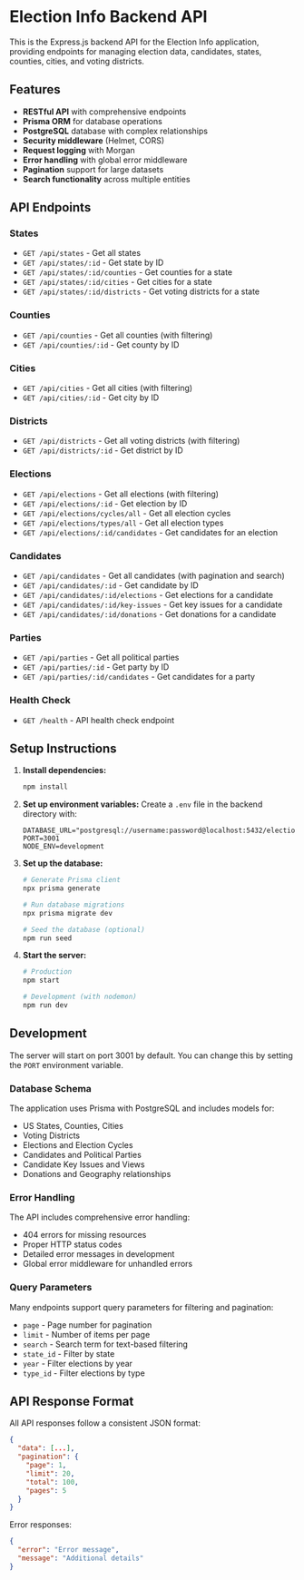 # Election Info Backend API

This is the Express.js backend API for the Election Info application, providing endpoints for managing election data, candidates, states, counties, cities, and voting districts.

## Features

- **RESTful API** with comprehensive endpoints
- **Prisma ORM** for database operations
- **PostgreSQL** database with complex relationships
- **Security middleware** (Helmet, CORS)
- **Request logging** with Morgan
- **Error handling** with global error middleware
- **Pagination** support for large datasets
- **Search functionality** across multiple entities

## API Endpoints

### States
- `GET /api/states` - Get all states
- `GET /api/states/:id` - Get state by ID
- `GET /api/states/:id/counties` - Get counties for a state
- `GET /api/states/:id/cities` - Get cities for a state
- `GET /api/states/:id/districts` - Get voting districts for a state

### Counties
- `GET /api/counties` - Get all counties (with filtering)
- `GET /api/counties/:id` - Get county by ID

### Cities
- `GET /api/cities` - Get all cities (with filtering)
- `GET /api/cities/:id` - Get city by ID

### Districts
- `GET /api/districts` - Get all voting districts (with filtering)
- `GET /api/districts/:id` - Get district by ID

### Elections
- `GET /api/elections` - Get all elections (with filtering)
- `GET /api/elections/:id` - Get election by ID
- `GET /api/elections/cycles/all` - Get all election cycles
- `GET /api/elections/types/all` - Get all election types
- `GET /api/elections/:id/candidates` - Get candidates for an election

### Candidates
- `GET /api/candidates` - Get all candidates (with pagination and search)
- `GET /api/candidates/:id` - Get candidate by ID
- `GET /api/candidates/:id/elections` - Get elections for a candidate
- `GET /api/candidates/:id/key-issues` - Get key issues for a candidate
- `GET /api/candidates/:id/donations` - Get donations for a candidate

### Parties
- `GET /api/parties` - Get all political parties
- `GET /api/parties/:id` - Get party by ID
- `GET /api/parties/:id/candidates` - Get candidates for a party

### Health Check
- `GET /health` - API health check endpoint

## Setup Instructions

1. **Install dependencies:**
   ```bash
   npm install
   ```

2. **Set up environment variables:**
   Create a `.env` file in the backend directory with:
   ```
   DATABASE_URL="postgresql://username:password@localhost:5432/election_info_db"
   PORT=3001
   NODE_ENV=development
   ```

3. **Set up the database:**
   ```bash
   # Generate Prisma client
   npx prisma generate
   
   # Run database migrations
   npx prisma migrate dev
   
   # Seed the database (optional)
   npm run seed
   ```

4. **Start the server:**
   ```bash
   # Production
   npm start
   
   # Development (with nodemon)
   npm run dev
   ```

## Development

The server will start on port 3001 by default. You can change this by setting the `PORT` environment variable.

### Database Schema

The application uses Prisma with PostgreSQL and includes models for:
- US States, Counties, Cities
- Voting Districts
- Elections and Election Cycles
- Candidates and Political Parties
- Candidate Key Issues and Views
- Donations and Geography relationships

### Error Handling

The API includes comprehensive error handling:
- 404 errors for missing resources
- Proper HTTP status codes
- Detailed error messages in development
- Global error middleware for unhandled errors

### Query Parameters

Many endpoints support query parameters for filtering and pagination:
- `page` - Page number for pagination
- `limit` - Number of items per page
- `search` - Search term for text-based filtering
- `state_id` - Filter by state
- `year` - Filter elections by year
- `type_id` - Filter elections by type

## API Response Format

All API responses follow a consistent JSON format:

```json
{
  "data": [...],
  "pagination": {
    "page": 1,
    "limit": 20,
    "total": 100,
    "pages": 5
  }
}
```

Error responses:
```json
{
  "error": "Error message",
  "message": "Additional details"
}
``` 